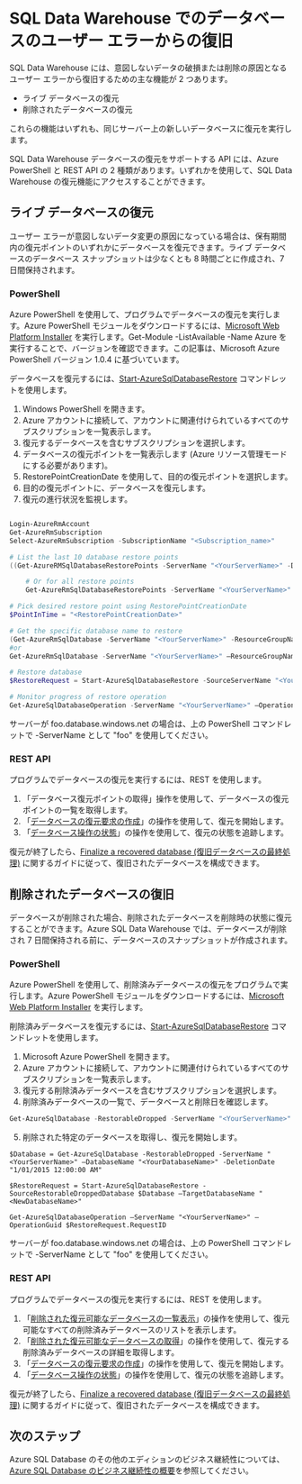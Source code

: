 <properties
   pageTitle="SQL Data Warehouse でデータベースをユーザー エラーから復旧する |Microsoft Azure"
   description="SQL Data Warehouse でデータベースをユーザー エラーから復旧するための手順です。"
   services="sql-data-warehouse"
   documentationCenter="NA"
   authors="sahaj08"
   manager="barbkess"
   editor=""/>

<tags
   ms.service="sql-data-warehouse"
   ms.devlang="NA"
   ms.topic="article"
   ms.tgt_pltfrm="NA"
   ms.workload="data-services"
   ms.date="03/23/2016"
   ms.author="sahajs;barbkess;sonyama"/>

# SQL Data Warehouse でのデータベースのユーザー エラーからの復旧

SQL Data Warehouse には、意図しないデータの破損または削除の原因となるユーザー エラーから復旧するための主な機能が 2 つあります。

- ライブ データベースの復元
- 削除されたデータベースの復元

これらの機能はいずれも、同じサーバー上の新しいデータベースに復元を実行します。

SQL Data Warehouse データベースの復元をサポートする API には、Azure PowerShell と REST API の 2 種類があります。いずれかを使用して、SQL Data Warehouse の復元機能にアクセスすることができます。

## ライブ データベースの復元
ユーザー エラーが意図しないデータ変更の原因になっている場合は、保有期間内の復元ポイントのいずれかにデータベースを復元できます。ライブ データベースのデータベース スナップショットは少なくとも 8 時間ごとに作成され、7 日間保持されます。

### PowerShell

Azure PowerShell を使用して、プログラムでデータベースの復元を実行します。Azure PowerShell モジュールをダウンロードするには、[Microsoft Web Platform Installer](http://go.microsoft.com/fwlink/p/?linkid=320376&clcid=0x409) を実行します。Get-Module -ListAvailable -Name Azure を実行することで、バージョンを確認できます。この記事は、Microsoft Azure PowerShell バージョン 1.0.4 に基づいています。

データベースを復元するには、[Start-AzureSqlDatabaseRestore][] コマンドレットを使用します。

1. Windows PowerShell を開きます。
2. Azure アカウントに接続して、アカウントに関連付けられているすべてのサブスクリプションを一覧表示します。
3. 復元するデータベースを含むサブスクリプションを選択します。
4. データベースの復元ポイントを一覧表示します (Azure リソース管理モードにする必要があります)。
5. RestorePointCreationDate を使用して、目的の復元ポイントを選択します。
6. 目的の復元ポイントに、データベースを復元します。
7. 復元の進行状況を監視します。

```Powershell

Login-AzureRmAccount
Get-AzureRmSubscription
Select-AzureRmSubscription -SubscriptionName "<Subscription_name>"

# List the last 10 database restore points
((Get-AzureRMSqlDatabaseRestorePoints -ServerName "<YourServerName>" -DatabaseName "<YourDatabaseName>" -ResourceGroupName "<YourResourceGroupName>").RestorePointCreationDate)[-10 .. -1]

	# Or for all restore points
	Get-AzureRmSqlDatabaseRestorePoints -ServerName "<YourServerName>" -DatabaseName "<YourDatabaseName>" -ResourceGroupName "<YourResourceGroupName>"

# Pick desired restore point using RestorePointCreationDate
$PointInTime = "<RestorePointCreationDate>"

# Get the specific database name to restore
(Get-AzureRmSqlDatabase -ServerName "<YourServerName>" -ResourceGroupName "<YourResourceGroupName>").DatabaseName | where {$_ -ne "master" }
#or
Get-AzureRmSqlDatabase -ServerName "<YourServerName>" –ResourceGroupName "<YourResourceGroupName>"

# Restore database
$RestoreRequest = Start-AzureSqlDatabaseRestore -SourceServerName "<YourServerName>" -SourceDatabaseName "<YourDatabaseName>" -TargetDatabaseName "<NewDatabaseName>" -PointInTime $PointInTime

# Monitor progress of restore operation
Get-AzureSqlDatabaseOperation -ServerName "<YourServerName>" –OperationGuid $RestoreRequest.RequestID
```

サーバーが foo.database.windows.net の場合は、上の PowerShell コマンドレットで -ServerName として "foo" を使用してください。

### REST API
プログラムでデータベースの復元を実行するには、REST を使用します。

1. 「データベース復元ポイントの取得」操作を使用して、データベースの復元ポイントの一覧を取得します。
2. 「[データベースの復元要求の作成][]」の操作を使用して、復元を開始します。
3. 「[データベース操作の状態][]」の操作を使用して、復元の状態を追跡します。

復元が終了したら、[Finalize a recovered database (復旧データベースの最終処理)][] に関するガイドに従って、復旧されたデータベースを構成できます。

## 削除されたデータベースの復旧
データベースが削除された場合、削除されたデータベースを削除時の状態に復元することができます。Azure SQL Data Warehouse では、データベースが削除され 7 日間保持される前に、データベースのスナップショットが作成されます。

### PowerShell
Azure PowerShell を使用して、削除済みデータベースの復元をプログラムで実行します。Azure PowerShell モジュールをダウンロードするには、[Microsoft Web Platform Installer](http://go.microsoft.com/fwlink/p/?linkid=320376&clcid=0x409) を実行します。

削除済みデータベースを復元するには、[Start-AzureSqlDatabaseRestore][] コマンドレットを使用します。

1. Microsoft Azure PowerShell を開きます。
2. Azure アカウントに接続して、アカウントに関連付けられているすべてのサブスクリプションを一覧表示します。
3. 復元する削除済みデータベースを含むサブスクリプションを選択します。
4. 削除済みデータベースの一覧で、データベースと削除日を確認します。

```Powershell
Get-AzureSqlDatabase -RestorableDropped -ServerName "<YourServerName>"
```

5. 削除された特定のデータベースを取得し、復元を開始します。

```
$Database = Get-AzureSqlDatabase -RestorableDropped -ServerName "<YourServerName>" –DatabaseName "<YourDatabaseName>" -DeletionDate "1/01/2015 12:00:00 AM"

$RestoreRequest = Start-AzureSqlDatabaseRestore -SourceRestorableDroppedDatabase $Database –TargetDatabaseName "<NewDatabaseName>"

Get-AzureSqlDatabaseOperation –ServerName "<YourServerName>" –OperationGuid $RestoreRequest.RequestID
```

サーバーが foo.database.windows.net の場合は、上の PowerShell コマンドレットで -ServerName として "foo" を使用してください。

### REST API
プログラムでデータベースの復元を実行するには、REST を使用します。

1.	「[削除された復元可能なデータベースの一覧表示][]」の操作を使用して、復元可能なすべての削除済みデータベースのリストを表示します。
2.	「[削除された復元可能なデータベースの取得][]」の操作を使用して、復元する削除済みデータベースの詳細を取得します。
3.	「[データベースの復元要求の作成][]」の操作を使用して、復元を開始します。
4.	「[データベース操作の状態][]」の操作を使用して、復元の状態を追跡します。

復元が終了したら、[Finalize a recovered database (復旧データベースの最終処理)][] に関するガイドに従って、復旧されたデータベースを構成できます。


## 次のステップ
Azure SQL Database のその他のエディションのビジネス継続性については、[Azure SQL Database のビジネス継続性の概要][]を参照してください。


<!--Image references-->

<!--Article references-->
[Azure SQL Database のビジネス継続性の概要]: sql-database/sql-database-business-continuity.md
[Finalize a recovered database (復旧データベースの最終処理)]: sql-database/sql-database-recovered-finalize.md

<!--MSDN references-->
[データベースの復元要求の作成]: http://msdn.microsoft.com/library/azure/dn509571.aspx
[データベース操作の状態]: http://msdn.microsoft.com/library/azure/dn720371.aspx
[削除された復元可能なデータベースの取得]: http://msdn.microsoft.com/library/azure/dn509574.aspx
[削除された復元可能なデータベースの一覧表示]: http://msdn.microsoft.com/library/azure/dn509562.aspx
[Start-AzureSqlDatabaseRestore]: https://msdn.microsoft.com/library/dn720218.aspx

<!--Other Web references-->

<!---HONumber=AcomDC_0330_2016------>